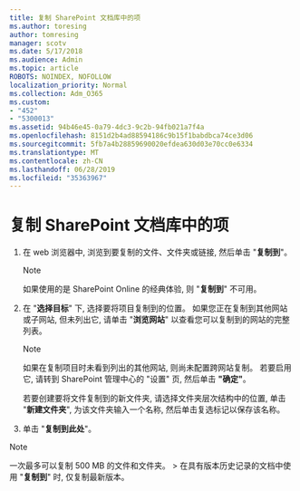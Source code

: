 ```yaml
---
title: 复制 SharePoint 文档库中的项
ms.author: toresing
author: tomresing
manager: scotv
ms.date: 5/17/2018
ms.audience: Admin
ms.topic: article
ROBOTS: NOINDEX, NOFOLLOW
localization_priority: Normal
ms.collection: Adm_O365
ms.custom:
- "452"
- "5300013"
ms.assetid: 94b46e45-0a79-4dc3-9c2b-94fb021a7f4a
ms.openlocfilehash: 8151d2b4ad88594186c9b15f1babdbca74ce3d06
ms.sourcegitcommit: 5fb7a4b28859690020efdea630d03e70cc0e6334
ms.translationtype: MT
ms.contentlocale: zh-CN
ms.lasthandoff: 06/28/2019
ms.locfileid: "35363967"
---
```

# <a name="copy-items-in-a-sharepoint-document-library"></a>复制 SharePoint 文档库中的项

1. 在 web 浏览器中, 浏览到要复制的文件、文件夹或链接, 然后单击 "**复制到**"。

    > [!NOTE]
    > 如果使用的是 SharePoint Online 的经典体验, 则 "**复制到**" 不可用。
  
2. 在 "**选择目标**" 下, 选择要将项目复制到的位置。 如果您正在复制到其他网站或子网站, 但未列出它, 请单击 "**浏览网站**" 以查看您可以复制到的网站的完整列表。

    > [!NOTE]
    > 如果在复制项目时未看到列出的其他网站, 则尚未配置跨网站复制。 若要启用它, 请转到 SharePoint 管理中心的 "设置" 页, 然后单击 **"确定"**。
  
    若要创建要将文件复制到的新文件夹, 请选择文件夹层次结构中的位置, 单击 "**新建文件夹**", 为该文件夹输入一个名称, 然后单击复选标记以保存该名称。

3. 单击 "**复制到此处**"。

> [!NOTE]
> 一次最多可以复制 500 MB 的文件和文件夹。 > 在具有版本历史记录的文档中使用 "**复制到**" 时, 仅复制最新版本。
  